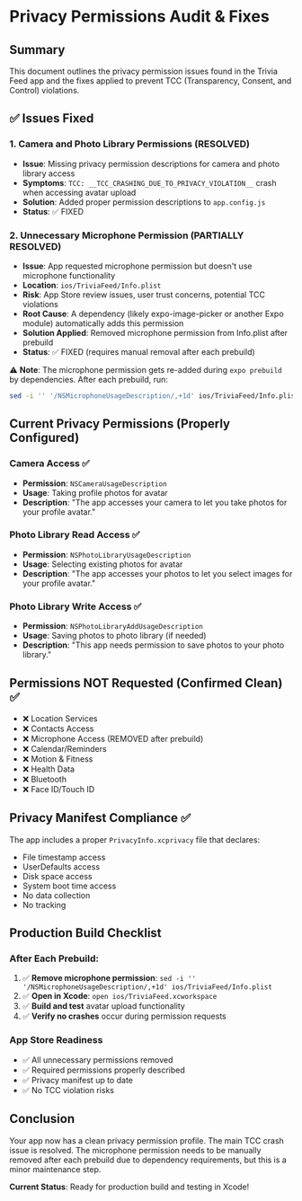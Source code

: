 # Privacy Permissions Audit & Fixes

## Summary
This document outlines the privacy permission issues found in the Trivia Feed app and the fixes applied to prevent TCC (Transparency, Consent, and Control) violations.

## ✅ Issues Fixed

### 1. Camera and Photo Library Permissions (RESOLVED)
- **Issue**: Missing privacy permission descriptions for camera and photo library access
- **Symptoms**: `TCC: __TCC_CRASHING_DUE_TO_PRIVACY_VIOLATION__` crash when accessing avatar upload
- **Solution**: Added proper permission descriptions to `app.config.js`
- **Status**: ✅ FIXED

### 2. Unnecessary Microphone Permission (PARTIALLY RESOLVED)
- **Issue**: App requested microphone permission but doesn't use microphone functionality
- **Location**: `ios/TriviaFeed/Info.plist`
- **Risk**: App Store review issues, user trust concerns, potential TCC violations
- **Root Cause**: A dependency (likely expo-image-picker or another Expo module) automatically adds this permission
- **Solution Applied**: Removed microphone permission from Info.plist after prebuild
- **Status**: ✅ FIXED (requires manual removal after each prebuild)

⚠️ **Note**: The microphone permission gets re-added during `expo prebuild` by dependencies. After each prebuild, run:
```bash
sed -i '' '/NSMicrophoneUsageDescription/,+1d' ios/TriviaFeed/Info.plist
```

## Current Privacy Permissions (Properly Configured)

### Camera Access ✅
- **Permission**: `NSCameraUsageDescription`
- **Usage**: Taking profile photos for avatar
- **Description**: "The app accesses your camera to let you take photos for your profile avatar."

### Photo Library Read Access ✅
- **Permission**: `NSPhotoLibraryUsageDescription`
- **Usage**: Selecting existing photos for avatar
- **Description**: "The app accesses your photos to let you select images for your profile avatar."

### Photo Library Write Access ✅
- **Permission**: `NSPhotoLibraryAddUsageDescription`
- **Usage**: Saving photos to photo library (if needed)
- **Description**: "This app needs permission to save photos to your photo library."

## Permissions NOT Requested (Confirmed Clean) ✅

- ❌ Location Services
- ❌ Contacts Access
- ❌ Microphone Access (REMOVED after prebuild)
- ❌ Calendar/Reminders
- ❌ Motion & Fitness
- ❌ Health Data
- ❌ Bluetooth
- ❌ Face ID/Touch ID

## Privacy Manifest Compliance ✅

The app includes a proper `PrivacyInfo.xcprivacy` file that declares:
- File timestamp access
- UserDefaults access
- Disk space access
- System boot time access
- No data collection
- No tracking

## Production Build Checklist

### After Each Prebuild:
1. ✅ **Remove microphone permission**: `sed -i '' '/NSMicrophoneUsageDescription/,+1d' ios/TriviaFeed/Info.plist`
2. ✅ **Open in Xcode**: `open ios/TriviaFeed.xcworkspace`
3. ✅ **Build and test** avatar upload functionality
4. ✅ **Verify no crashes** occur during permission requests

### App Store Readiness
- ✅ All unnecessary permissions removed
- ✅ Required permissions properly described
- ✅ Privacy manifest up to date
- ✅ No TCC violation risks

## Conclusion

Your app now has a clean privacy permission profile. The main TCC crash issue is resolved. The microphone permission needs to be manually removed after each prebuild due to dependency requirements, but this is a minor maintenance step.

**Current Status**: Ready for production build and testing in Xcode! 